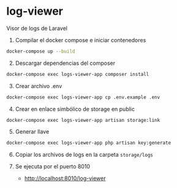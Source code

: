 # log-viewer
Visor de logs de Laravel

1. Compilar el docker compose e iniciar contenedores
```sh
docker-compose up --build
```
2. Descargar dependencias del composer
```sh
docker-compose exec logs-viewer-app composer install
```
3. Crear archivo .env
```sh
docker-compose exec logs-viewer-app cp .env.example .env
```
4. Crear en enlace simbólico de storage en public
```sh
docker-compose exec logs-viewer-app artisan storage:link
```
5. Generar llave
```sh
docker-compose exec logs-viewer-app php artisan key:generate
```
6. Copiar los archivos de logs en la carpeta `storage/logs`

7. Se ejecuta por el puerto 8010
   - [http://localhost:8010/log-viewer](http://localhost:8010/log-viewer)
